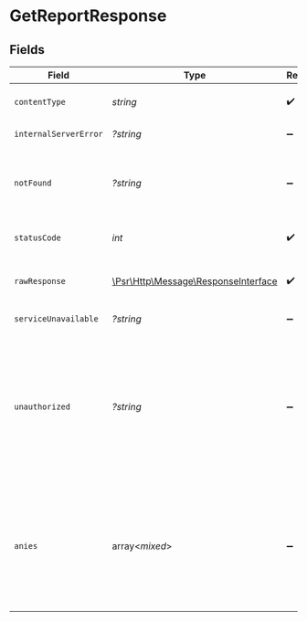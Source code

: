 # GetReportResponse


## Fields

| Field                                                                                                                                                                                      | Type                                                                                                                                                                                       | Required                                                                                                                                                                                   | Description                                                                                                                                                                                |
| ------------------------------------------------------------------------------------------------------------------------------------------------------------------------------------------ | ------------------------------------------------------------------------------------------------------------------------------------------------------------------------------------------ | ------------------------------------------------------------------------------------------------------------------------------------------------------------------------------------------ | ------------------------------------------------------------------------------------------------------------------------------------------------------------------------------------------ |
| `contentType`                                                                                                                                                                              | *string*                                                                                                                                                                                   | :heavy_check_mark:                                                                                                                                                                         | HTTP response content type for this operation                                                                                                                                              |
| `internalServerError`                                                                                                                                                                      | *?string*                                                                                                                                                                                  | :heavy_minus_sign:                                                                                                                                                                         | **Internal Server Error**<br/>                                                                                                                                                             |
| `notFound`                                                                                                                                                                                 | *?string*                                                                                                                                                                                  | :heavy_minus_sign:                                                                                                                                                                         | **Not Found**\<br/>\<br/>When you'll get `404 Not Found` response:<br/>- The Report doesn't exist.<br/>                                                                                    |
| `statusCode`                                                                                                                                                                               | *int*                                                                                                                                                                                      | :heavy_check_mark:                                                                                                                                                                         | HTTP response status code for this operation                                                                                                                                               |
| `rawResponse`                                                                                                                                                                              | [\Psr\Http\Message\ResponseInterface](https://www.php-fig.org/psr/psr-7/#33-psrhttpmessageresponseinterface)                                                                               | :heavy_check_mark:                                                                                                                                                                         | Raw HTTP response; suitable for custom response parsing                                                                                                                                    |
| `serviceUnavailable`                                                                                                                                                                       | *?string*                                                                                                                                                                                  | :heavy_minus_sign:                                                                                                                                                                         | **Service Unavailable**<br/>                                                                                                                                                               |
| `unauthorized`                                                                                                                                                                             | *?string*                                                                                                                                                                                  | :heavy_minus_sign:                                                                                                                                                                         | **Unauthorized**\<br/>\<br/>When you'll get `401 Unauthorized` response:<br/>- The User or Application Token is invalid.<br/>- The User or Application Token doesn't have permission to download Reports.<br/> |
| `anies`                                                                                                                                                                                    | array<*mixed*>                                                                                                                                                                             | :heavy_minus_sign:                                                                                                                                                                         | If the report was generated, a stream of JSON file with the report result data, otherwise the JSON report query will be retrieved. The examples shown are for the JSON format.             |